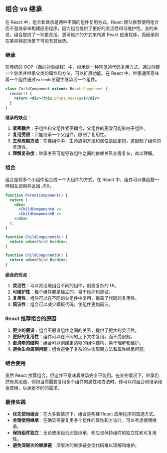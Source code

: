 <!-- @format -->

## 组合 vs 继承

在 React 中，组合和继承是两种不同的组件复用方式。React 团队推荐使用组合而不是继承来构建应用程序，因为组合提供了更好的灵活性和可维护性。总的来说，组合提供了一种更灵活、更可维护的方式来构建 React 应用程序，而继承则在某些特定场景下可能有其优势。

### 继承

在传统的 OOP（面向对象编程）中，继承是一种常见的代码复用方式。通过创建一个新类并继承父类的属性和方法，可以扩展功能。在 React 中，继承通常意味着一个组件通过`extends`关键字继承另一个组件。

```jsx
class ChildComponent extends React.Component {
  render() {
    return <div>{this.props.message}</div>;
  }
}
```

**继承的缺点**：

1. **紧密耦合**：子组件和父组件紧密耦合，父组件的更改可能影响子组件。
2. **复用受限**：只能继承一个父组件，限制了复用性。
3. **生命周期方法**：在类组件中，生命周期方法和属性是固定的，这限制了组件的灵活性。
4. **理解复杂度**：继承关系可能导致组件之间的依赖关系变得复杂，难以理解。

### 组合

组合是将多个小组件组合成一个大组件的方式。在 React 中，组件可以像函数一样相互调用并返回 JSX。

```jsx
function ParentComponent() {
  return (
    <div>
      <ChildComponentA />
      <ChildComponentB />
    </div>
  );
}

function ChildComponentA() {
  return <div>Child A</div>;
}

function ChildComponentB() {
  return <div>Child B</div>;
}
```

**组合的优点**：

1. **灵活性**：可以灵活地组合不同的组件，创建复杂的 UI。
2. **可维护性**：每个组件都是独立的，易于维护和测试。
3. **复用性**：组件可以在不同的父组件中复用，提高了代码的复用性。
4. **简洁性**：组合可以减少模板代码，使组件更加简洁。

### React 推荐组合的原因

1. **更少的假设**：组合不假设组件之间的关系，提供了更大的灵活性。
2. **更好的复用性**：组件可以在不同的上下文中复用，而不受限制。
3. **更清晰的结构**：组合可以创建更清晰的组件结构，易于理解和维护。
4. **避免生命周期问题**：组合避免了复杂的生命周期方法和属性继承问题。

### 结合使用

虽然 React 推荐组合，但这并不意味着继承完全不能用。在某些情况下，继承仍然有其用途，例如当你需要复用多个组件的属性和方法时。你可以将组合和继承结合使用，以满足不同的需求。

### 最佳实践

- **优先使用组合**：在大多数情况下，组合是构建 React 应用程序的首选方式。
- **合理使用继承**：在确实需要复用多个组件的属性和方法时，可以考虑使用继承。
- **保持组件独立**：无论使用组合还是继承，都应该保持组件的独立性和可复用性。
- **避免深层次的继承链**：深层次的继承链会使代码难以理解和维护。

